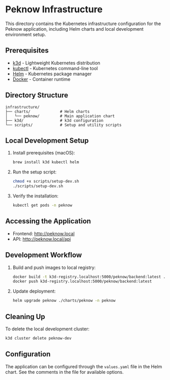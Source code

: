 # Peknow Infrastructure

This directory contains the Kubernetes infrastructure configuration for the Peknow application, including Helm charts and local development environment setup.

## Prerequisites

- [k3d](https://k3d.io/) - Lightweight Kubernetes distribution
- [kubectl](https://kubernetes.io/docs/tasks/tools/) - Kubernetes command-line tool
- [Helm](https://helm.sh/) - Kubernetes package manager
- [Docker](https://www.docker.com/) - Container runtime

## Directory Structure

```
infrastructure/
├── charts/             # Helm charts
│   └── peknow/         # Main application chart
├── k3d/                # k3d configuration
└── scripts/            # Setup and utility scripts
```

## Local Development Setup

1. Install prerequisites (macOS):
   ```bash
   brew install k3d kubectl helm
   ```

2. Run the setup script:
   ```bash
   chmod +x scripts/setup-dev.sh
   ./scripts/setup-dev.sh
   ```

3. Verify the installation:
   ```bash
   kubectl get pods -n peknow
   ```

## Accessing the Application

- Frontend: http://peknow.local
- API: http://peknow.local/api

## Development Workflow

1. Build and push images to local registry:
   ```bash
   docker build -t k3d-registry.localhost:5000/peknow/backend:latest ./backend
   docker push k3d-registry.localhost:5000/peknow/backend:latest
   ```

2. Update deployment:
   ```bash
   helm upgrade peknow ./charts/peknow -n peknow
   ```

## Cleaning Up

To delete the local development cluster:
```bash
k3d cluster delete peknow-dev
```

## Configuration

The application can be configured through the `values.yaml` file in the Helm chart. See the comments in the file for available options. 